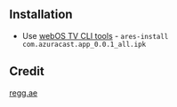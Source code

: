 ## Installation

- Use [webOS TV CLI tools](https://webostv.developer.lge.com/develop/tools/cli-installation) -
  `ares-install com.azuracast.app_0.0.1_all.ipk`

## Credit

[regg.ae](https://regg.ae/)
